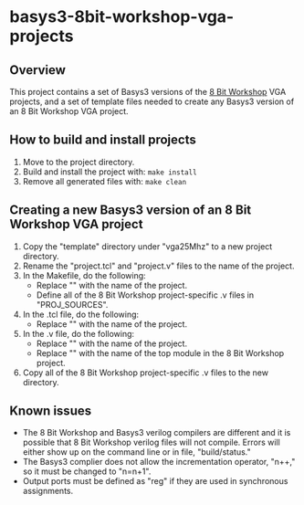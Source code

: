 # basys3-8bit-workshop-vga-projects

## Overview
This project contains a set of Basys3 versions of the [8 Bit Workshop](https://8bitworkshop.com/) VGA projects, 
and a set of template files needed to create any Basys3 version of an 8 Bit Workshop VGA project.

## How to build and install projects
 1. Move to the project directory.
 2. Build and install the project with: `make install`
 3. Remove all generated files with: `make clean`

## Creating a new Basys3 version of an 8 Bit Workshop VGA project
 1. Copy the "template" directory under "vga25Mhz" to a new project directory.
 2. Rename the "project.tcl" and "project.v" files to the name of the project.
 3. In the Makefile, do the following:
    - Replace "<project name>" with the name of the project.
    - Define all of the 8 Bit Workshop project-specific .v files in "PROJ_SOURCES".
 4. In the .tcl file, do the following:
    - Replace "<project name>" with the name of the project.
 5. In the .v file, do the following:
    - Replace "<project name>" with the name of the project.
    - Replace "<project-specific top module>" with the name of the top module in the 8 Bit Workshop project.
 6. Copy all of the 8 Bit Workshop project-specific .v files to the new directory.

## Known issues
 - The 8 Bit Workshop and Basys3 verilog compilers are different and it is possible 
   that 8 Bit Workshop verilog files will not compile. Errors will either show up 
   on the command line or in file, "build/status."
 - The Basys3 complier does not allow the incrementation operator, "n++," so it must be changed to "n=n+1".
 - Output ports must be defined as "reg" if they are used in synchronous assignments.
    
